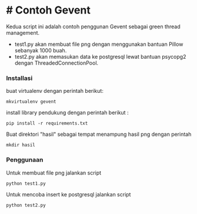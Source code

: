 # # Contoh Gevent

Kedua script ini adalah contoh penggunan Gevent sebagai green thread management. 

  - test1.py akan membuat file png dengan menggunakan bantuan Pillow sebanyak 1000 buah.
  - test2.py akan memasukan data ke postgresql lewat bantuan psycopg2 dengan ThreadedConnectionPool.
  
### Installasi
buat virtualenv dengan perintah berikut:
```
mkvirtualenv gevent
```

install library pendukung dengan perintah berikut :
```
pip install -r requirements.txt
```

Buat direktori "hasil" sebagai tempat menampung hasil png dengan perintah
```
mkdir hasil
```

### Penggunaan

Untuk membuat file png jalankan script
```
python test1.py
```

Untuk mencoba insert ke postgresql jalankan script
```
python test2.py
```
